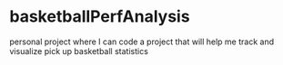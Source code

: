 # basketballPerfAnalysis
personal project where I can code a project that will help me track and visualize pick up basketball statistics
